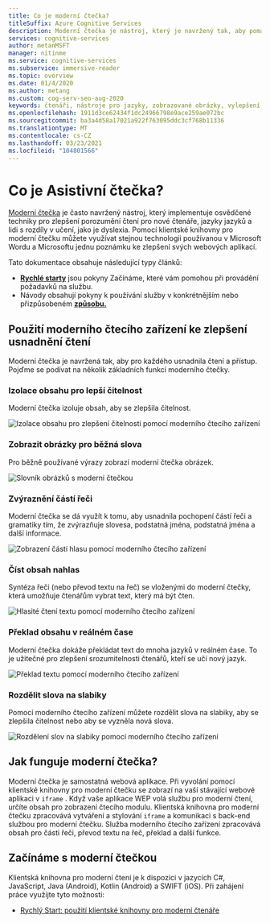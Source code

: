 ```yaml
---
title: Co je moderní čtečka?
titleSuffix: Azure Cognitive Services
description: Moderní čtečka je nástroj, který je navržený tak, aby pomáhal lidem s rozdíly v učení, nebo pomáhá novým čtenářům a jazykovým nástrojům s porozuměním při čtení.
services: cognitive-services
author: metanMSFT
manager: nitinme
ms.service: cognitive-services
ms.subservice: immersive-reader
ms.topic: overview
ms.date: 01/4/2020
ms.author: metang
ms.custom: cog-serv-seo-aug-2020
keywords: čtenáři, nástroje pro jazyky, zobrazované obrázky, vylepšení čtení, čtení obsahu, překlad
ms.openlocfilehash: 1911d3ce62434f1dc24966798e9ace259ae072bc
ms.sourcegitcommit: ba3a4d58a17021a922f763095ddc3cf768b11336
ms.translationtype: MT
ms.contentlocale: cs-CZ
ms.lasthandoff: 03/23/2021
ms.locfileid: "104801566"
---
```

# <a name="what-is-immersive-reader"></a>Co je Asistivní čtečka?

[Moderní čtečka](https://www.onenote.com/learningtools) je často navržený nástroj, který implementuje osvědčené techniky pro zlepšení porozumění čtení pro nové čtenáře, jazyky jazyků a lidi s rozdíly v učení, jako je dyslexia. Pomocí klientské knihovny pro moderní čtečku můžete využívat stejnou technologii používanou v Microsoft Wordu a Microsoftu jednu poznámku ke zlepšení svých webových aplikací. 

Tato dokumentace obsahuje následující typy článků:  

* **[Rychlé starty](quickstarts/client-libraries.md)** jsou pokyny Začínáme, které vám pomohou při provádění požadavků na službu.
* Návody obsahují pokyny k používání služby v konkrétnějším nebo přizpůsobeném **[způsobu.](how-to-create-immersive-reader.md)**

## <a name="use-immersive-reader-to-improve-reading-accessibility"></a>Použití moderního čtecího zařízení ke zlepšení usnadnění čtení 

Moderní čtečka je navržená tak, aby pro každého usnadnila čtení a přístup. Pojďme se podívat na několik základních funkcí moderního čtečky.

### <a name="isolate-content-for-improved-readability"></a>Izolace obsahu pro lepší čitelnost

Moderní čtečka izoluje obsah, aby se zlepšila čitelnost. 

  ![Izolace obsahu pro zlepšení čitelnosti pomocí moderního čtecího zařízení](./media/immersive-reader.png)

### <a name="display-pictures-for-common-words"></a>Zobrazit obrázky pro běžná slova

Pro běžně používané výrazy zobrazí moderní čtečka obrázek.

  ![Slovník obrázků s moderní čtečkou](./media/picture-dictionary.png)

### <a name="highlight-parts-of-speech"></a>Zvýraznění částí řeči

Moderní čtečka se dá využít k tomu, aby usnadnila pochopení částí řeči a gramatiky tím, že zvýrazňuje slovesa, podstatná jména, podstatná jména a další informace.

  ![Zobrazení částí hlasu pomocí moderního čtecího zařízení](./media/parts-of-speech.png)

### <a name="read-content-aloud"></a>Číst obsah nahlas

Syntéza řeči (nebo převod textu na řeč) se vloženými do moderní čtečky, která umožňuje čtenářům vybrat text, který má být čten. 

  ![Hlasité čtení textu pomocí moderního čtecího zařízení](./media/read-aloud.png)

### <a name="translate-content-in-real-time"></a>Překlad obsahu v reálném čase

Moderní čtečka dokáže překládat text do mnoha jazyků v reálném čase. To je užitečné pro zlepšení srozumitelnosti čtenářů, kteří se učí nový jazyk.

  ![Překlad textu pomocí moderního čtecího zařízení](./media/translation.png)

### <a name="split-words-into-syllables"></a>Rozdělit slova na slabiky

Pomocí moderního čtecího zařízení můžete rozdělit slova na slabiky, aby se zlepšila čitelnost nebo aby se vyzněla nová slova.

  ![Rozdělení slov na slabiky pomocí moderního čtecího zařízení](./media/syllabification.png)

## <a name="how-does-immersive-reader-work"></a>Jak funguje moderní čtečka?

Moderní čtečka je samostatná webová aplikace. Při vyvolání pomocí klientské knihovny pro moderní čtečku se zobrazí na vaší stávající webové aplikaci v `iframe` . Když vaše aplikace WEP volá službu pro moderní čtení, určíte obsah pro zobrazení čtecího modulu. Klientská knihovna pro moderní čtečku zpracovává vytváření a stylování `iframe` a komunikaci s back-end službou pro moderní čtečku. Služba moderního čtecího zařízení zpracovává obsah pro části řeči, převod textu na řeč, překlad a další funkce.

## <a name="get-started-with-immersive-reader"></a>Začínáme s moderní čtečkou

Klientská knihovna pro moderní čtení je k dispozici v jazycích C#, JavaScript, Java (Android), Kotlin (Android) a SWIFT (iOS). Při zahájení práce využijte tyto možnosti:

* [Rychlý Start: použití klientské knihovny pro moderní čtenáře](quickstarts/client-libraries.md)
